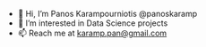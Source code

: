 - 👋 Hi, I’m Panos Karampourniotis @panoskaramp
- 👀 I’m interested in Data Science projects
- 📫 Reach me at karamp.pan@gmail.com

<!---
panoskaramp/panoskaramp is a ✨ special ✨ repository because its `README.md` (this file) appears on your GitHub profile.
You can click the Preview link to take a look at your changes.
--->
